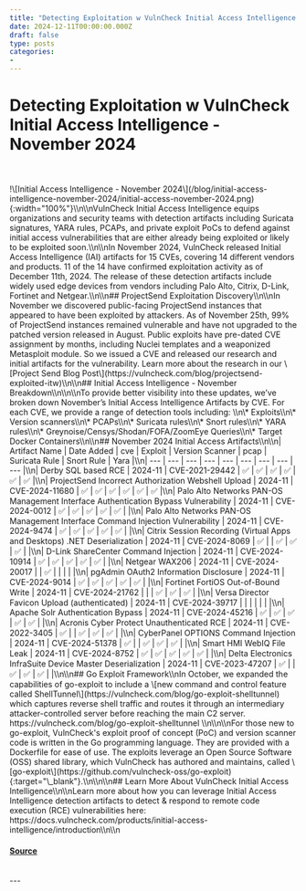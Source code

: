 ```yaml
---
title: "Detecting Exploitation w VulnCheck Initial Access Intelligence - November 2024"
date: 2024-12-11T00:00:00.000Z
draft: false
type: posts
categories: 
- 
---
```

# Detecting Exploitation w VulnCheck Initial Access Intelligence - November 2024

<br/>

<br/>
!\[Initial Access Intelligence - November 2024\](/blog/initial-access-intelligence-november-2024/initial-access-november-2024.png){:width="100%"}\\n\\nVulnCheck Initial Access Intelligence equips organizations and security teams with detection artifacts including Suricata signatures, YARA rules, PCAPs, and private exploit PoCs to defend against initial access vulnerabilities that are either already being exploited or likely to be exploited soon.\\n\\nIn November 2024, VulnCheck released Initial Access Intelligence (IAI) artifacts for 15 CVEs, covering 14 different vendors and products. 11 of the 14 have confirmed exploitation activity as of December 11th, 2024. The release of these detection artifacts include widely used edge devices from vendors including Palo Alto, Citrix, D-Link, Fortinet and Netgear.\\n\\n## ProjectSend Exploitation Discovery\\n\\nIn November we discovered public-facing ProjectSend instances that appeared to have been exploited by attackers. As of November 25th, 99% of ProjectSend instances remained vulnerable and have not upgraded to the patched version released in August. Public exploits have pre-dated CVE assignment by months, including Nuclei templates and a weaponized Metasploit module. So we issued a CVE and released our research and initial artifacts for the vulnerability. Learn more about the research in our \[Project Send Blog Post\](https://vulncheck.com/blog/projectsend-exploited-itw)\\n\\n## Initial Access Intelligence - November Breakdown\\n\\n\\nTo provide better visibility into these updates, we’ve broken down November’s Initial Access Intelligence Artifacts by CVE. For each CVE, we provide a range of detection tools including: \\n\* Exploits\\n\* Version scanners\\n\* PCAPs\\n\* Suricata rules\\n\* Snort rules\\n\* YARA rules\\n\* Greynoise/Censys/Shodan/FOFA/ZoomEye Queries\\n\* Target Docker Containers\\n\\n## November 2024 Initial Access Artifacts\\n\\n| Artifact Name | Date Added | cve | Exploit | Version Scanner | pcap | Suricata Rule | Snort Rule | Yara |\\n| --- | --- | --- | --- | --- | --- | --- | --- | --- |\\n| Derby SQL based RCE | 2024-11 | CVE-2021-29442 | ✅ | ✅ | ✅ | ✅ | ✅ | ✅ |\\n| ProjectSend Incorrect Authorization Webshell Upload | 2024-11 | CVE-2024-11680 | ✅ | ✅ | ✅ | ✅ | ✅ | ✅ |\\n| Palo Alto Networks PAN-OS Management Interface Authentication Bypass Vulnerability | 2024-11 | CVE-2024-0012 | ✅ | ✅ | ✅ | ✅ | ✅ | |\\n| Palo Alto Networks PAN-OS Management Interface Command Injection Vulnerability | 2024-11 | CVE-2024-9474 | ✅ | ✅ | ✅ | ✅ | ✅ | |\\n| Citrix Session Recording (Virtual Apps and Desktops) .NET Deserialization | 2024-11 | CVE-2024-8069 | ✅ | | ✅ | ✅ | ✅ | |\\n| D-Link ShareCenter Command Injection | 2024-11 | CVE-2024-10914 | ✅ | ✅ | ✅ | ✅ | ✅ | |\\n| Netgear WAX206 | 2024-11 | CVE-2024-20017 | | ✅ | | | | |\\n| pgAdmin OAuth2 Information Disclosure | 2024-11 | CVE-2024-9014 | ✅ | ✅ | ✅ | ✅ | ✅ | |\\n| Fortinet FortiOS Out-of-Bound Write | 2024-11 | CVE-2024-21762 | | | ✅ | ✅ | ✅ | |\\n| Versa Director Favicon Upload (authenticated) | 2024-11 | CVE-2024-39717 | | | | | | |\\n| Apache Solr Authentication Bypass | 2024-11 | CVE-2024-45216 | ✅ | ✅ | ✅ | ✅ | ✅ | |\\n| Acronis Cyber Protect Unauthenticated RCE | 2024-11 | CVE-2022-3405 | ✅ | | ✅ | ✅ | ✅ | |\\n| CyberPanel OPTIONS Command Injection | 2024-11 | CVE-2024-51378 | ✅ | | ✅ | ✅ | ✅ | |\\n| Smart HMI WebIQ File Leak | 2024-11 | CVE-2024-8752 | ✅ | ✅ | ✅ | ✅ | ✅ | |\\n| Delta Electronics InfraSuite Device Master Deserialization | 2024-11 | CVE-2023-47207 | ✅ | | ✅ | ✅ | ✅ | |\\n\\n## Go Exploit Framework\\nIn October, we expanded the capabilities of go-exploit to include a \[new command and control feature called ShellTunnel\](https://vulncheck.com/blog/go-exploit-shelltunnel) which captures reverse shell traffic and routes it through an intermediary attacker-controlled server before reaching the main C2 server. https://vulncheck.com/blog/go-exploit-shelltunnel \\n\\n\\nFor those new to go-exploit, VulnCheck's exploit proof of concept (PoC) and version scanner code is written in the Go programming language. They are provided with a Dockerfile for ease of use. The exploits leverage an Open Source Software (OSS) shared library, which VulnCheck has authored and maintains, called \[go-exploit\](https://github.com/vulncheck-oss/go-exploit){:target="\_blank"}.\\n\\n\\n## Learn More About VulnCheck Initial Access Intelligence\\n\\nLearn more about how you can leverage Initial Access Intelligence detection artifacts to detect & respond to remote code execution (RCE) vulnerabilities here: https://docs.vulncheck.com/products/initial-access-intelligence/introduction\\n\\n

#### [Source](https://vulncheck.com/blog/initial-access-intelligence-november-2024)

<br/>
---
